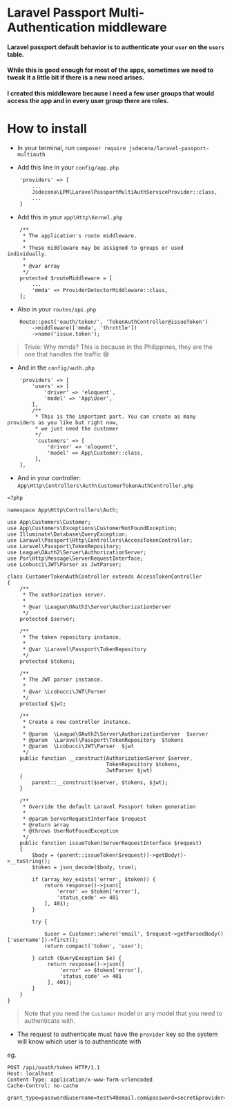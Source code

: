 # Laravel Passport Multi-Authentication middleware

#### Laravel passport default behavior is to authenticate your `user` on the `users` table. 
#### While this is good enough for most of the apps, sometimes we need to tweak it a little bit if there is a new need arises.
#### I created this middleware because I need a few user groups that would access the app and in every user group there are roles.

# How to install

- In your terminal, run `composer require jsdecena/laravel-passport-multiauth`

- Add this line in your `config/app.php`

```
	'providers' => [
	    ...
	    Jsdecena\LPM\LaravelPassportMultiAuthServiceProvider::class,
	    ...
	]
```

- Add this in your `app\Http\Kernel.php`

```
    /**
     * The application's route middleware.
     *
     * These middleware may be assigned to groups or used individually.
     *
     * @var array
     */
    protected $routeMiddleware = [
        ...
        'mmda' => ProviderDetectorMiddleware::class,
    ];
```

- Also in your `routes/api.php`

```
    Route::post('oauth/token/', 'TokenAuthController@issueToken')
        ->middleware(['mmda', 'throttle'])
        ->name('issue.token');
```

> Trivia: Why mmda? This is because in the Philippines, they are the one that handles the traffic :sweat_smile: 

- And in the `config/auth.php`

```
    'providers' => [
        'users' => [
            'driver' => 'eloquent',
            'model' => 'App\User',
        ],
        /**
         * This is the important part. You can create as many providers as you like but right now, 
         * we just need the customer
         */
         'customers' => [
             'driver' => 'eloquent',
             'model' => App\Customer::class,
         ],
    ],
```

- And in your controller: `App\Http\Controllers\Auth\CustomerTokenAuthController.php`
 
 ```
 <?php
 
 namespace App\Http\Controllers\Auth;
 
 use App\Customers\Customer;
 use App\Customers\Exceptions\CustomerNotFoundException;
 use Illuminate\Database\QueryException;
 use Laravel\Passport\Http\Controllers\AccessTokenController;
 use Laravel\Passport\TokenRepository;
 use League\OAuth2\Server\AuthorizationServer;
 use Psr\Http\Message\ServerRequestInterface;
 use Lcobucci\JWT\Parser as JwtParser;
 
 class CustomerTokenAuthController extends AccessTokenController
 {
     /**
      * The authorization server.
      *
      * @var \League\OAuth2\Server\AuthorizationServer
      */
     protected $server;
 
     /**
      * The token repository instance.
      *
      * @var \Laravel\Passport\TokenRepository
      */
     protected $tokens;
 
     /**
      * The JWT parser instance.
      *
      * @var \Lcobucci\JWT\Parser
      */
     protected $jwt;
 
     /**
      * Create a new controller instance.
      *
      * @param  \League\OAuth2\Server\AuthorizationServer  $server
      * @param  \Laravel\Passport\TokenRepository  $tokens
      * @param  \Lcobucci\JWT\Parser  $jwt
      */
     public function __construct(AuthorizationServer $server,
                                 TokenRepository $tokens,
                                 JwtParser $jwt)
     {
         parent::__construct($server, $tokens, $jwt);
     }
 
     /**
      * Override the default Laravel Passport token generation
      *
      * @param ServerRequestInterface $request
      * @return array
      * @throws UserNotFoundException
      */
     public function issueToken(ServerRequestInterface $request)
     {
         $body = (parent::issueToken($request))->getBody()->__toString();
         $token = json_decode($body, true);
 
         if (array_key_exists('error', $token)) {
             return response()->json([
                 'error' => $token['error'],
                 'status_code' => 401
             ], 401);
         }
 
         try {
 
             $user = Customer::where('email', $request->getParsedBody()['username'])->first();
             return compact('token', 'user');
             
         } catch (QueryException $e) {
              return response()->json([
                  'error' => $token['error'],
                  'status_code' => 401
              ], 401);
         }
     }
 }
 ```
 
 > Note that you need the `Customer` model or any model that you need to authenticate with.

 - The request to authenticate must have the `provider` key so the system will know which user is to authenticate with
 
 eg.
 
```
POST /api/oauth/token HTTP/1.1
Host: localhost
Content-Type: application/x-www-form-urlencoded
Cache-Control: no-cache

grant_type=password&username=test%40email.com&password=secret&provider=customers
```